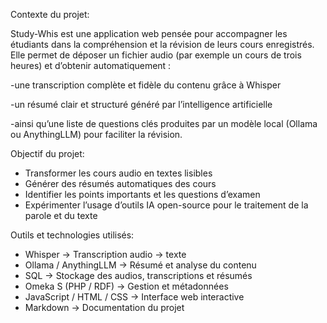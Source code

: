  Contexte du projet:

Study-Whis est une application web pensée pour accompagner les étudiants dans la compréhension et la révision de leurs cours enregistrés.
Elle permet de déposer un fichier audio (par exemple un cours de trois heures) et d’obtenir automatiquement :

-une transcription complète et fidèle du contenu grâce à Whisper

-un résumé clair et structuré généré par l’intelligence artificielle

-ainsi qu’une liste de questions clés produites par un modèle local (Ollama ou AnythingLLM) pour faciliter la révision.


 Objectif du projet:

- Transformer les cours audio en textes lisibles
- Générer des résumés automatiques des cours  
- Identifier les points importants et les questions d’examen 
- Expérimenter l’usage d’outils IA open-source pour le traitement de la parole et du texte  



 Outils et technologies utilisés:

-  Whisper → Transcription audio → texte  
- Ollama / AnythingLLM → Résumé et analyse du contenu  
- SQL → Stockage des audios, transcriptions et résumés  
- Omeka S (PHP / RDF) → Gestion et métadonnées  
- JavaScript / HTML / CSS → Interface web interactive  
- Markdown → Documentation du projet  

